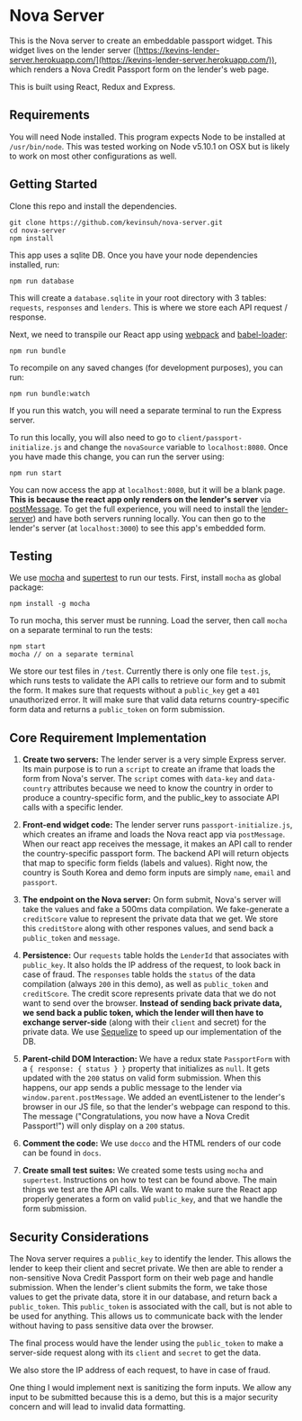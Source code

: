 # Nova Server

This is the Nova server to create an embeddable passport widget. This widget lives on the lender server ([https://kevins-lender-server.herokuapp.com/](https://kevins-lender-server.herokuapp.com/)), which renders a Nova Credit Passport form on the lender's web page.

This is built using React, Redux and Express.

## Requirements
You will need Node installed. This program expects Node to be installed at `/usr/bin/node`. This was tested working on Node v5.10.1 on OSX but is likely to work on most other configurations as well.

## Getting Started
Clone this repo and install the dependencies.
```
git clone https://github.com/kevinsuh/nova-server.git
cd nova-server
npm install
```
This app uses a sqlite DB. Once you have your node dependencies installed, run:
```
npm run database
```
This will create a `database.sqlite` in your root directory with 3 tables: `requests`, `responses` and `lenders`. This is where we store each API request / response.

Next, we need to transpile our React app using [webpack](https://webpack.github.io/) and [babel-loader](https://github.com/babel/babel-loader):
```
npm run bundle
```
To recompile on any saved changes (for development purposes), you can run:
```
npm run bundle:watch
```
If you run this watch, you will need a separate terminal to run the Express server. 

To run this locally, you will also need to go to `client/passport-initialize.js` and change the `novaSource` variable to `localhost:8080`. Once you have made this change, you can run the server using:

```
npm run start
```
You can now access the app at `localhost:8080`, but it will be a blank page. **This is because the react app only renders on the lender's server** via [postMessage](https://developer.mozilla.org/en-US/docs/Web/API/Window/postMessage). To get the full experience, you will need to install the [lender-server](https://github.com/kevinsuh/lender-server)) and have both servers running locally. You can then go to the lender's server (at `localhost:3000`) to see this app's embedded form.

## Testing
We use [mocha](https://github.com/mochajs/mocha) and [supertest](https://github.com/visionmedia/supertest) to run our tests. First, install `mocha` as global package:
```
npm install -g mocha
```
To run mocha, this server must be running. Load the server, then call `mocha` on a separate terminal to run the tests:
```
npm start
mocha // on a separate terminal
```
We store our test files in `/test`. Currently there is only one file `test.js`, which runs tests to validate the API calls to retrieve our form and to submit the form. It makes sure that requests without a `public_key` get a `401` unauthorized error. It will make sure that valid data returns country-specific form data and returns a `public_token` on form submission.

## Core Requirement Implementation
1. **Create two servers:**
The lender server is a very simple Express server. Its main purpose is to run a `script` to create an iframe that loads the form from Nova's server. The `script` comes with `data-key` and `data-country` attributes because we need to know the country in order to produce a country-specific form, and the public_key to associate API calls with a specific lender.

2. **Front-end widget code:**
The lender server runs `passport-initialize.js`, which creates an iframe and loads the Nova react app via `postMessage`. When our react app receives the message, it makes an API call to render the country-specific passport form. The backend API will return objects that map to specific form fields (labels and values). Right now, the country is South Korea and demo form inputs are simply `name`, `email` and `passport`.

3. **The endpoint on the Nova server:**
On form submit, Nova's server will take the values and fake a 500ms data compilation. We fake-generate a `creditScore` value to represent the private data that we get. We store this `creditStore` along with other respones values, and send back a `public_token` and `message`.

4. **Persistence:**
Our `requests` table holds the `LenderId` that associates with `public_key`. It also holds the IP address of the request, to look back in case of fraud. The `responses` table holds the `status` of the data compilation (always `200` in this demo), as well as `public_token` and `creditScore`. The credit score represents private data that we do not want to send over the browser. **Instead of sending back private data, we send back a public token, which the lender will then have to exchange server-side** (along with their `client` and secret) for the private data. We use [Sequelize](https://github.com/sequelize/sequelize) to speed up our implementation of the DB.

5. **Parent-child DOM Interaction:**
We have a redux state `PassportForm` with a `{ response: { status } }` property that initializes as `null`. It gets updated with the `200` status on valid form submission. When this happens, our app sends a public message to the lender via `window.parent.postMessage`. We added an eventListener to the lender's browser in our JS file, so that the lender's webpage can respond to this. The message ("Congratulations, you now have a Nova Credit Passport!") will only display on a `200` status.

6. **Comment the code:**
We use `docco` and the HTML renders of our code can be found in `docs`.

7. **Create small test suites:**
We created some tests using `mocha` and `supertest`. Instructions on how to test can be found above. The main things we test are the API calls. We want to make sure the React app properly generates a form on valid `public_key`, and that we handle the form submission.

## Security Considerations
The Nova server requires a `public_key` to identify the lender. This allows the lender to keep their client and secret private. We then are able to render a non-sensitive Nova Credit Passport form on their web page and handle submission. When the lender's client submits the form, we take those values to get the private data, store it in our database, and return back a `public_token`. This `public_token` is associated with the call, but is not able to be used for anything. This allows us to communicate back with the lender without having to pass sensitive data over the browser.

The final process would have the lender using the `public_token` to make a server-side request along with its `client` and `secret` to get the data.

We also store the IP address of each request, to have in case of fraud.

One thing I would implement next is sanitizing the form inputs. We allow any input to be submitted because this is a demo, but this is a major security concern and will lead to invalid data formatting.